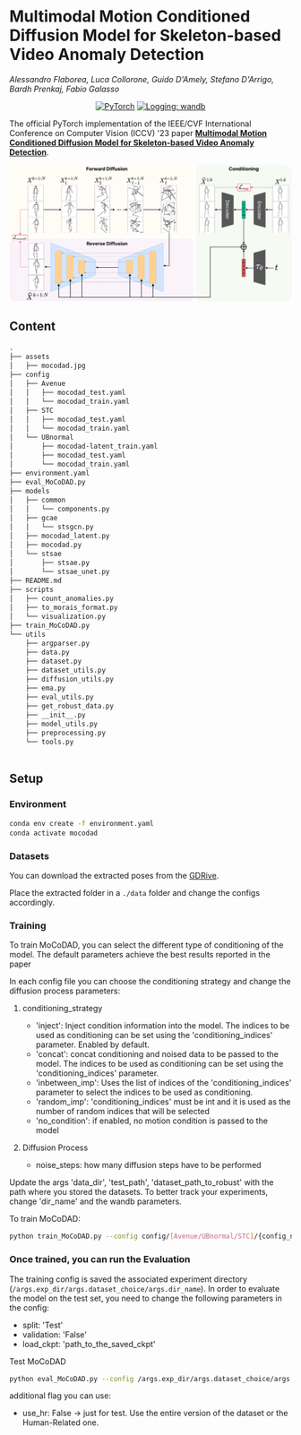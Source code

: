 # Multimodal Motion Conditioned Diffusion Model for Skeleton-based Video Anomaly Detection
_Alessandro Flaborea, Luca Collorone, Guido D'Amely, Stefano D'Arrigo, Bardh Prenkaj, Fabio Galasso_

<p align="center">
    <a href="https://pytorch.org/get-started/locally/"><img alt="PyTorch" src="https://img.shields.io/badge/pytorch-lightning-blue.svg?logo=PyTorch%20Lightning"></a>
    <a href="https://wandb.ai/site"><img alt="Logging: wandb" src="https://img.shields.io/badge/logging-wandb-yellow"></a>

</p>


The official PyTorch implementation of the IEEE/CVF International Conference on Computer Vision (ICCV) '23 paper [**Multimodal Motion Conditioned Diffusion Model for Skeleton-based Video Anomaly Detection**](https://arxiv.org/abs/2307.07205).

<!-- Visit our [**webpage**](https://www.pinlab.org/coskad) for more details. -->

![teaser](assets/mocodad.jpg) 

## Content
```
.
├── assets
│   ├── mocodad.jpg
├── config
│   ├── Avenue
│   │   ├── mocodad_test.yaml
│   │   └── mocodad_train.yaml
│   ├── STC
│   │   ├── mocodad_test.yaml
│   │   └── mocodad_train.yaml
│   └── UBnormal
│       ├── mocodad-latent_train.yaml
│       ├── mocodad_test.yaml
│       └── mocodad_train.yaml
├── environment.yaml
├── eval_MoCoDAD.py
├── models
│   ├── common
│   │   └── components.py
│   ├── gcae
│   │   └── stsgcn.py
│   ├── mocodad_latent.py
│   ├── mocodad.py
│   └── stsae
│       ├── stsae.py
│       └── stsae_unet.py
├── README.md
├── scripts
│   ├── count_anomalies.py
│   ├── to_morais_format.py
│   └── visualization.py
├── train_MoCoDAD.py
└── utils
    ├── argparser.py
    ├── data.py
    ├── dataset.py
    ├── dataset_utils.py
    ├── diffusion_utils.py
    ├── ema.py
    ├── eval_utils.py
    ├── get_robust_data.py
    ├── __init__.py
    ├── model_utils.py
    ├── preprocessing.py
    └── tools.py
    
```

## Setup
### Environment
```sh
conda env create -f environment.yaml
conda activate mocodad
```

### Datasets
You can download the extracted poses from the [GDRive](https://drive.google.com/drive/folders/1fWT1rJ0rEJJQd4NJQ5v6mGm89kcPP_WQ?usp=sharing).

Place the extracted folder in a `./data` folder and change the configs accordingly.

### **Training** 

To train MoCoDAD, you can select the different type of conditioning of the model. The default parameters achieve the best results reported in the paper 

In each config file you can choose the conditioning strategy and change the diffusion process parameters:

1. conditioning_strategy
    -  'inject': Inject condition information into the model. The indices to be used as conditioning can be set using the 'conditioning_indices' parameter. Enabled by default. 
    - 'concat': concat conditioning and noised data to be passed to the model. The indices to be used as conditioning can be set using the 'conditioning_indices' parameter.
    - 'inbetween_imp': Uses the list of indices of the 'conditioning_indices' parameter to select the indices to be used as conditioning.
    - 'random_imp': 'conditioning_indices' must be int and it is used as the number of random indices that will be selected 
    - 'no_condition': if enabled, no motion condition is passed to the model

2. Diffusion Process
    -  noise_steps: how many diffusion steps have to be performed

Update the args 'data_dir', 'test_path', 'dataset_path_to_robust' with the path where you stored the datasets.  To better track your experiments, change 'dir_name' and the wandb parameters.

To train MoCoDAD:
```sh
python train_MoCoDAD.py --config config/[Avenue/UBnormal/STC]/{config_name}.yaml
```


### Once trained, you can run the **Evaluation**

The training config is saved the associated experiment directory (`/args.exp_dir/args.dataset_choice/args.dir_name`). 
In order to evaluate the model on the test set, you need to change the following parameters in the config:

- split: 'Test'
- validation: 'False'
- load_ckpt: 'path_to_the_saved_ckpt'

Test MoCoDAD
```sh
python eval_MoCoDAD.py --config /args.exp_dir/args.dataset_choice/args.dir_name/config.yaml
```
additional flag you can use:
- use_hr: False -> just for test. Use the entire version of the dataset or the Human-Related one.


